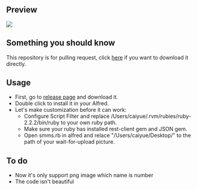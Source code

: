 ## Preview
![](http://ww2.sinaimg.cn/large/9cd5b17egw1f9g7m45iwxg20jg0c6u0z.gif)

## Something you should know
 This repository is for pulling request, click [here](https://github.com/caiyue1993/smms-alfred-workflow/releases) if you want to download it directly. 
## Usage
- First, go to [release page](https://github.com/caiyue1993/smms-alfred-workflow/releases) and download it.
- Double click to install it in your Alfred.
- Let's make customization before it can work:
	- Configure Script Filter and replace /Users/caiyue/.rvm/rubies/ruby-2.2.2/bin/ruby to your own ruby path.
	- Make sure your ruby has installed rest-client gem and JSON gem.
	- Open smms.rb in alfred and relace "/Users/caiyue/Desktop/" to the path of your wait-for-upload picture. 
	
## To do
- Now it's only support png image which name is number
- The code isn't beautiful 

 
